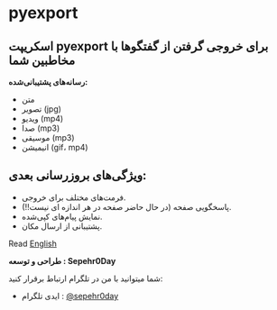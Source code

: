 # pyexport

## اسکریپت pyexport برای خروجی گرفتن از گفتگوها با مخاطبین شما

**رسانه‌های پشتیبانی‌شده:**
- متن
- تصویر (jpg)
- ویدیو (mp4)
- صدا (mp3)
- موسیقی (mp3)
- انیمیشن (gif، mp4)

## **ویژگی‌های بروزرسانی بعدی:**
- فرمت‌های مختلف برای خروجی.
- پاسخگویی صفحه (در حال حاضر صفحه در هر اندازه ای نیست!!).
- نمایش پیام‌های کپی‌شده.
- پشتیبانی از ارسال مکان.


Read [English](https://github.com/Sepehr0Day/pyexport/blob/main/README.md)



**طراحی و توسعه : Sepehr0Day**

شما میتوانید با من در تلگرام ارتباط برقرار کنید:
- ایدی تلگرام : [@sepehr0day](https://t.me/sepehr0day)
